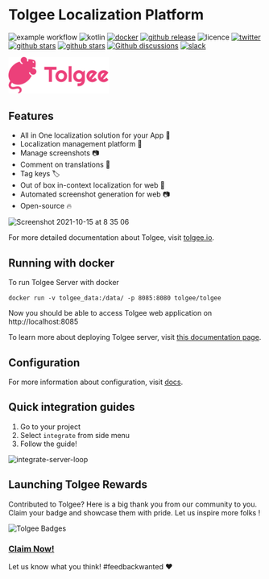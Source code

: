 # Tolgee Localization Platform
![example workflow](https://github.com/tolgee/server/actions/workflows/test.yml/badge.svg)
![kotlin](https://img.shields.io/github/languages/top/tolgee/server)
[![docker](https://img.shields.io/docker/v/tolgee/tolgee/latest?label=DockerHub)](https://hub.docker.com/repository/docker/tolgee/tolgee)
[![github release](https://img.shields.io/github/v/release/tolgee/server?label=GitHub%20Release)](https://github.com/tolgee/server/releases/tag/v1.2.1)
![licence](https://img.shields.io/github/license/tolgee/server)
[![twitter](https://img.shields.io/twitter/follow/Tolgee_i18n?style=social)](https://twitter.com/Tolgee_i18n)
[![github stars](https://img.shields.io/github/stars/tolgee/tolgee-js?style=social&label=Tolgee%20JS)](https://github.com/tolgee/tolgee-js)
[![github stars](https://img.shields.io/github/stars/tolgee/server?style=social&label=Tolgee%20Server)](https://github.com/tolgee/server)
[![Github discussions](https://img.shields.io/github/discussions/tolgee/tolgee-platform)](https://github.com/tolgee/tolgee-platform/discussions)
[![slack](https://img.shields.io/badge/slack-Tolgee%20community-blue)](https://join.slack.com/t/tolgeecommunity/shared_invite/zt-16l0sf7ae-6fmAl2Fb9wqFCV0uzSa7bw)

[<img src="https://raw.githubusercontent.com/tolgee/documentation/main/tolgee_logo_text.svg" alt="Tolgee" width="200" />](https://tolgee.io)

## Features

- All in One localization solution for your App 🙌
- Localization management platform 🎈
- Manage screenshots 📷
- Comment on translations 💬
- Tag keys 🏷️
- Out of box in-context localization for web 🎉
- Automated screenshot generation for web 📷
- Open-source 🔥

![Screenshot 2021-10-15 at 8 35 06](https://user-images.githubusercontent.com/18496315/137442797-b76fae44-4508-446f-b93c-d7762cef12e9.png)

For more detailed documentation about Tolgee, visit [tolgee.io](https://tolgee.io).


## Running with docker

To run Tolgee Server with docker

    docker run -v tolgee_data:/data/ -p 8085:8080 tolgee/tolgee

Now you should be able to access Tolgee web application on http://localhost:8085

To learn more about deploying Tolgee server, visit
[this documentation page](https://tolgee.io/docs/platform/self_hosting/running_with_docker).

## Configuration

For more information about configuration, visit
[docs](https://tolgee.io/docs/platform/self_hosting/configuration).

## Quick integration guides

1. Go to your project
2. Select `integrate` from side menu
3. Follow the guide!

![integrate-server-loop](https://user-images.githubusercontent.com/18496315/137451291-1d59a8f5-ec2c-499c-960e-b4b811ce9858.gif)

## Launching Tolgee Rewards
 Contributed to Tolgee? Here is a big thank you from our community to you.
 Claim your badge and showcase them with pride.
 Let us inspire more folks !

 ![Tolgee Badges](https://aviyel.com/assets/uploads/rewards/share/project/28/512/share.png)
 ### **[Claim Now!](https://aviyel.com/projects/28/tolgee/rewards)**




Let us know what you think! #feedbackwanted ❤️
